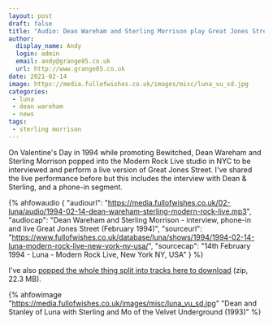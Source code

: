 ```yaml
---
layout: post
draft: false
title: "Audio: Dean Wareham and Sterling Morrison play Great Jones Street"
author:
  display_name: Andy
  login: admin
  email: andy@grange85.co.uk
  url: http://www.grange85.co.uk
date: 2021-02-14
image: https://media.fullofwishes.co.uk/images/misc/luna_vu_sd.jpg
categories:
 - luna
 - dean wareham
 - news
tags:
 - sterling morrison
---
```


On Valentine's Day in 1994 while promoting Bewitched, Dean Wareham and Sterling Morrison popped into the Modern Rock Live studio in NYC to be interviewed and perform a live version of Great Jones Street. I've shared the live performance before but this includes the interview with Dean & Sterling, and a phone-in segment.

<!--more-->

 {% ahfowaudio {
  "audiourl": "https://media.fullofwishes.co.uk/02-luna/audio/1994-02-14-dean-wareham-sterling-modern-rock-live.mp3",
  "audiocap": "Dean Wareham and Sterling Morrison - interview, phone-in and live Great Jones Street (February 1994)",
  "sourceurl": "https://www.fullofwishes.co.uk/database/luna/shows/1994/1994-02-14-luna-modern-rock-live-new-york-ny-usa/",
  "sourcecap": "14th February 1994 - Luna - Modern Rock Live, New York NY, USA"
  } %}

I've also [popped the whole thing split into tracks here to download](https://media.fullofwishes.co.uk/02-luna/audio/dean-wareham-sterling-morrison-1994-02-14-modern-rock-live.zip) (zip, 22.3 MB).

{% ahfowimage "https://media.fullofwishes.co.uk/images/misc/luna_vu_sd.jpg" "Dean and Stanley of Luna with Sterling and Mo of the Velvet Underground (1993)" %}
